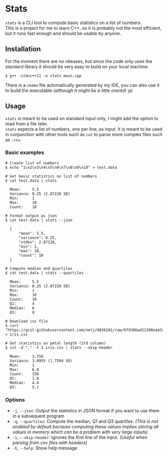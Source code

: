 # Stats

`stats` is a CLI tool to compute basic statistics on a list of numbers.  
This is a project for me to learn C++, so it is probably not the most efficient, 
but it runs fast enough and should be usable by anyone. 

## Installation
For the moment there are no releases, but since the code only uses the standard library it should be very easy 
to build on your local machine.

```shell
$ g++ -std=c++11 -o stats main.cpp
```

There is a `cmake` file automatically generated by my IDE, you can also use it to build the executable 
*(although it might be a little overkill :p)*

## Usage

`stats` is meant to be used on standard input only, I might add the option to read from a file later.   
`stats` expects a list of numbers, one per line, as input. It is meant to be used in conjunction with other
tools such as `cut` to parse more complex files such as `.csv`. 

### Basic examples
```shell
# Create list of numbers
$ echo "1\n2\n3\n4\n5\n6\n7\n8\n9\n10" > test.data

# Get basic statistics on list of numbers 
$ cat test.data | stats

  Mean:     5.5
  Variance: 8.25 (2.87228 SD)
  Min:      1
  Max:      10
  Count:    10

# Format output as json
$ cat test.data | stats --json

  {
  	  "mean": 5.5,
	  "variance": 8.25,
	  "stdev": 2.87228,
	  "min": 1,
	  "max": 10,
	  "count": 10
  }

# Compute median and quartiles
$ cat test.data | stats --quartiles

  Mean:     5.5
  Variance: 8.25 (2.87228 SD)
  Min:      1
  Max:      10
  Count:    10
  Q1:       4
  Median:   6
  Q3:       9

# Download csv file
$ curl "https://gist.githubusercontent.com/netj/8836201/raw/6f9306ad21398ea43cba4f7d537619d0e07d5ae3/iris.csv" > iris.csv

# Get statistics on petal length (3rd column)
$ cut -d "," -f 3 iris.csv | stats --skip-header

  Mean:     3.758
  Variance: 3.0955 (1.7594 SD)
  Min:      1
  Max:      6.9
  Count:    150
  Q1:       1.6
  Median:   4.4
  Q3:       5.1
```

### Options

- `-j`, `--json`: Output the statistics in JSON format if you want to use them in a subsequent program
- `-q`, `--quartiles`: Compute the median, Q1 and Q3 quartiles. *(This is not enabled by default because computing 
these values implies storing all values in memory which can be a problem with very large inputs)* 
- `-s`, `--skip-header`: Ignores the first line of the input. *(Useful when parsing from csv files with headers)* 
- `-h`, `--help`: Show help message